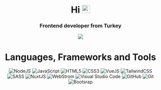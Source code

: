 <div align="center">
  <h1 align="center">Hi <img src="https://media.giphy.com/media/hvRJCLFzcasrR4ia7z/giphy.gif" height="25px" width="25px"></h1>
  <h3 align="center">
    Frontend developer from Turkey
  </h3>
  <div align="center">
    <img src="https://lanyard.cnrad.dev/api/230017748242137108"
    [![Discord Presence](https://lanyard.cnrad.dev/api/230017748242137108)](https://discord.com/users/230017748242137108)
  </div>
  <div>
    <h1>
      Languages, Frameworks and Tools 
    </h1>  
  </div>
  <div>
    <img alt="NodeJS" src="https://img.shields.io/badge/node.js-%2343853D.svg?style=for-the-badge&logo=node-dot-js&logoColor=white"/>
    <img alt="JavaScript" src="https://img.shields.io/badge/javascript-%23323330.svg?style=for-the-badge&logo=javascript&logoColor=%23F7DF1E"/>
    <img alt="HTML5" src="https://img.shields.io/badge/html5-%23E34F26.svg?style=for-the-badge&logo=html5&logoColor=white"/>
    <img alt="CSS3" src="https://img.shields.io/badge/css3-%231572B6.svg?style=for-the-badge&logo=css3&logoColor=white"/>
    <img alt="VueJS" src="https://img.shields.io/badge/vue.js-%2343853D.svg?style=for-the-badge&logo=node-dot-js&logoColor=white"/>
    <img alt="TailwindCSS" src="https://img.shields.io/badge/tailwindcss-%2338B2AC.svg?style=for-the-badge&logo=tailwind-css&logoColor=white"/>
    <img alt="SASS" src="https://img.shields.io/badge/SASS-hotpink.svg?style=for-the-badge&logo=SASS&logoColor=white"/>
    <img alt="NuxtJS" src="https://img.shields.io/badge/NuxtJS-black.svg?style=for-the-badge&logo=NuxtJS&logoColor=white"/>
    <img alt="WebStrom" src="https://img.shields.io/static/v1?style=for-the-badge&message=WebStorm&color=111111&logo=WebStorm&logoColor=FFFFFF&label="/>
    <img alt="Visual Studio Code" src="https://img.shields.io/badge/VisualStudio-5C2D91.svg?style=for-the-badge&logo=visual-studio&logoColor=white"/>
    <img alt="GitHub" src="https://img.shields.io/badge/github-%23121011.svg?style=for-the-badge&logo=github&logoColor=white"/>
    <img alt="Git" src="https://img.shields.io/badge/git-%23F05033.svg?style=for-the-badge&logo=git&logoColor=white"/>
    <img alt="Bootsrap" src="https://img.shields.io/badge/Bootstrap-%231272B6.svg?style=for-the-badge&logo=bootstrap&logoColor=white"/>
  </div>
    <br>
    <br>
 </div>
